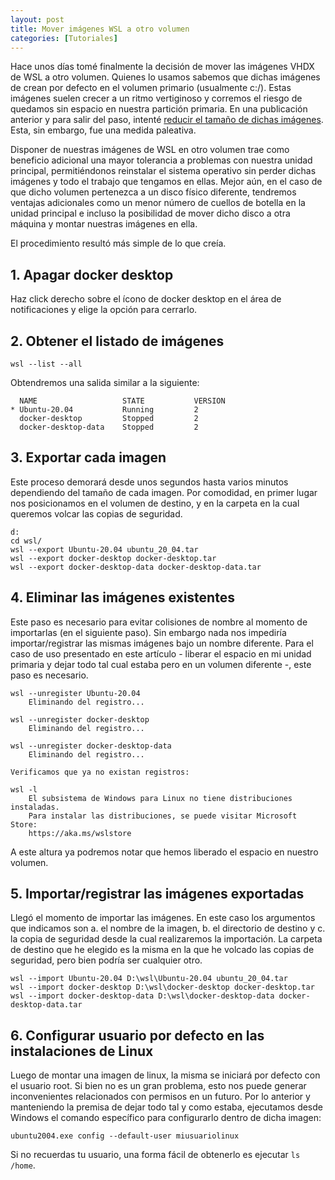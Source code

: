 ```yaml
---
layout: post
title: Mover imágenes WSL a otro volumen
categories: [Tutoriales]
---
```


Hace unos días tomé finalmente la decisión de mover las imágenes VHDX de WSL a otro volumen. Quienes lo usamos sabemos que dichas imágenes de crean por defecto en el volumen primario (usualmente c:/). Estas imágenes suelen crecer a un ritmo vertiginoso y corremos el riesgo de quedamos sin espacio en nuestra partición primaria. En una publicación anterior y para salir del paso, intenté [reducir el tamaño de dichas imágenes](https://nicolascastrodev.blogspot.com/2021/10/reducir-tamano-de-un-disco-virtual-wsl.html). Esta, sin embargo, fue una medida paleativa.

<!--more-->

Disponer de nuestras imágenes de WSL en otro volumen trae como beneficio adicional una mayor tolerancia a problemas con nuestra unidad principal, permitiéndonos reinstalar el sistema operativo sin perder dichas imágenes y todo el trabajo que tengamos en ellas. Mejor aún, en el caso de que dicho volumen pertenezca a un disco físico diferente, tendremos ventajas adicionales como un menor número de cuellos de botella en la unidad principal e incluso la posibilidad de mover dicho disco a otra máquina y montar nuestras imágenes en ella.

El procedimiento resultó más simple de lo que creía.

## 1. Apagar docker desktop

Haz click derecho sobre el ícono de docker desktop en el área de notificaciones y elige la opción para cerrarlo.

## 2. Obtener el listado de imágenes

```shell
wsl --list --all
```

Obtendremos una salida similar a la siguiente:

```shell
  NAME                   STATE           VERSION
* Ubuntu-20.04           Running         2
  docker-desktop         Stopped         2
  docker-desktop-data    Stopped         2
```

## 3. Exportar cada imagen

Este proceso demorará desde unos segundos hasta varios minutos dependiendo del tamaño de cada imagen. Por comodidad, en primer lugar nos posicionamos en el volumen de destino, y en la carpeta en la cual queremos volcar las copias de seguridad.

```shell
d:
cd wsl/
wsl --export Ubuntu-20.04 ubuntu_20_04.tar
wsl --export docker-desktop docker-desktop.tar
wsl --export docker-desktop-data docker-desktop-data.tar
```

## 4. Eliminar las imágenes existentes

Este paso es necesario para evitar colisiones de nombre al momento de importarlas (en el siguiente paso). Sin embargo nada nos impediría importar/registrar las mismas imágenes bajo un nombre diferente. Para el caso de uso presentado en este artículo - liberar el espacio en mi unidad primaria y dejar todo tal cual estaba pero en un volumen diferente -, este paso es necesario.

```shell
wsl --unregister Ubuntu-20.04
    Eliminando del registro...
    
wsl --unregister docker-desktop
    Eliminando del registro...
    
wsl --unregister docker-desktop-data
    Eliminando del registro...

Verificamos que ya no existan registros:

wsl -l
    El subsistema de Windows para Linux no tiene distribuciones instaladas.
    Para instalar las distribuciones, se puede visitar Microsoft Store:
    https://aka.ms/wslstore
```

A este altura ya podremos notar que hemos liberado el espacio en nuestro volumen.

## 5. Importar/registrar las imágenes exportadas

Llegó el momento de importar las imágenes. En este caso los argumentos que indicamos son a. el nombre de la imagen, b. el directorio de destino y c. la copia de seguridad desde la cual realizaremos la importación. La carpeta de destino que he elegido es la misma en la que he volcado las copias de seguridad, pero bien podría ser cualquier otro.

```shell
wsl --import Ubuntu-20.04 D:\wsl\Ubuntu-20.04 ubuntu_20_04.tar
wsl --import docker-desktop D:\wsl\docker-desktop docker-desktop.tar
wsl --import docker-desktop-data D:\wsl\docker-desktop-data docker-desktop-data.tar
```

## 6. Configurar usuario por defecto en las instalaciones de Linux

Luego de montar una imagen de linux, la misma se iniciará por defecto con el usuario root. Si bien no es un gran problema, esto nos puede generar inconvenientes relacionados con permisos en un futuro. Por lo anterior y manteniendo la premisa de dejar todo tal y como estaba, ejecutamos desde Windows el comando específico para configurarlo dentro de dicha imagen:

```shell
ubuntu2004.exe config --default-user miusuariolinux
```

Si no recuerdas tu usuario, una forma fácil de obtenerlo es ejecutar `ls /home`.